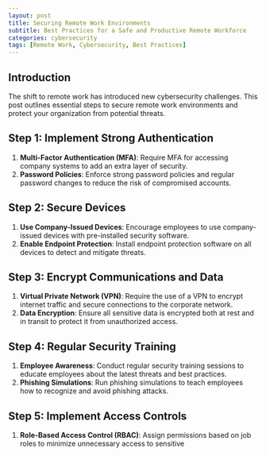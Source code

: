 ```yaml
---
layout: post
title: Securing Remote Work Environments
subtitle: Best Practices for a Safe and Productive Remote Workforce
categories: cybersecurity
tags: [Remote Work, Cybersecurity, Best Practices]
---
```


## Introduction
The shift to remote work has introduced new cybersecurity challenges. This post outlines essential steps to secure remote work environments and protect your organization from potential threats.

## Step 1: Implement Strong Authentication
1. **Multi-Factor Authentication (MFA)**: Require MFA for accessing company systems to add an extra layer of security.
2. **Password Policies**: Enforce strong password policies and regular password changes to reduce the risk of compromised accounts.

## Step 2: Secure Devices
1. **Use Company-Issued Devices**: Encourage employees to use company-issued devices with pre-installed security software.
2. **Enable Endpoint Protection**: Install endpoint protection software on all devices to detect and mitigate threats.

## Step 3: Encrypt Communications and Data
1. **Virtual Private Network (VPN)**: Require the use of a VPN to encrypt internet traffic and secure connections to the corporate network.
2. **Data Encryption**: Ensure all sensitive data is encrypted both at rest and in transit to protect it from unauthorized access.

## Step 4: Regular Security Training
1. **Employee Awareness**: Conduct regular security training sessions to educate employees about the latest threats and best practices.
2. **Phishing Simulations**: Run phishing simulations to teach employees how to recognize and avoid phishing attacks.

## Step 5: Implement Access Controls
1. **Role-Based Access Control (RBAC)**: Assign permissions based on job roles to minimize unnecessary access to sensitive
